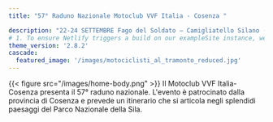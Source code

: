 ```yaml
---
title: "57° Raduno Nazionale Motoclub VVF Italia - Cosenza "

description: "22-24 SETTEMBRE Fago del Soldato – Camigliatello Silano (CS)"
# 1. To ensure Netlify triggers a build on our exampleSite instance, we need to change a file in the exampleSite directory.
theme_version: '2.8.2'
cascade:
  featured_image: '/images/motociclisti_al_tramonto_reduced.jpg'
---
```

{{< figure src="/images/home-body.png" >}}
Il Motoclub VVF Italia-Cosenza presenta il 57° raduno nazionale. L'evento è patrocinato dalla provincia di Cosenza e prevede un itinerario che si articola negli splendidi paesaggi del Parco Nazionale della Sila. 


